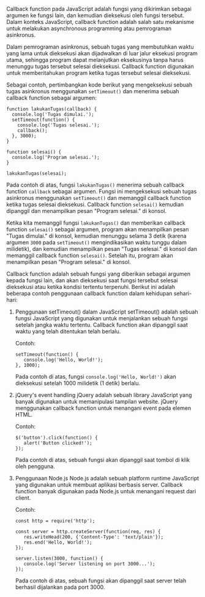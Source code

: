 Callback function pada JavaScript adalah fungsi yang dikirimkan sebagai argumen ke fungsi lain, dan kemudian dieksekusi oleh fungsi tersebut. Dalam konteks JavaScript, callback function adalah salah satu mekanisme untuk melakukan asynchronous programming atau pemrograman asinkronus.

Dalam pemrograman asinkronus, sebuah tugas yang membutuhkan waktu yang lama untuk dieksekusi akan dijadwalkan di luar jalur eksekusi program utama, sehingga program dapat melanjutkan eksekusinya tanpa harus menunggu tugas tersebut selesai dieksekusi. Callback function digunakan untuk memberitahukan program ketika tugas tersebut selesai dieksekusi.

Sebagai contoh, pertimbangkan kode berikut yang mengeksekusi sebuah tugas asinkronus menggunakan `setTimeout()` dan menerima sebuah callback function sebagai argumen:

```
function lakukanTugas(callback) {
  console.log('Tugas dimulai.');
  setTimeout(function() {
    console.log('Tugas selesai.');
    callback();
  }, 3000);
}

function selesai() {
  console.log('Program selesai.');
}

lakukanTugas(selesai);
```

Pada contoh di atas, fungsi `lakukanTugas()` menerima sebuah callback function `callback` sebagai argumen. Fungsi ini mengeksekusi sebuah tugas asinkronus menggunakan `setTimeout()` dan memanggil callback function ketika tugas selesai dieksekusi. Callback function `selesai()` kemudian dipanggil dan menampilkan pesan "Program selesai." di konsol.

Ketika kita memanggil fungsi `lakukanTugas()` dan memberikan callback function `selesai()` sebagai argumen, program akan menampilkan pesan "Tugas dimulai." di konsol, kemudian menunggu selama 3 detik (karena argumen `3000` pada `setTimeout()` mengindikasikan waktu tunggu dalam milidetik), dan kemudian menampilkan pesan "Tugas selesai." di konsol dan memanggil callback function `selesai()`. Setelah itu, program akan menampilkan pesan "Program selesai." di konsol.




Callback function adalah sebuah fungsi yang diberikan sebagai argumen kepada fungsi lain, dan akan dieksekusi saat fungsi tersebut selesai dieksekusi atau ketika kondisi tertentu terpenuhi. Berikut ini adalah beberapa contoh penggunaan callback function dalam kehidupan sehari-hari:

1. Penggunaan setTimeout() dalam JavaScript
   setTimeout() adalah sebuah fungsi JavaScript yang digunakan untuk menjalankan sebuah fungsi setelah jangka waktu tertentu. Callback function akan dipanggil saat waktu yang telah ditentukan telah berlalu.

   Contoh:
   ```
   setTimeout(function() {
      console.log('Hello, World!');
   }, 1000);
   ```

   Pada contoh di atas, fungsi `console.log('Hello, World!')` akan dieksekusi setelah 1000 milidetik (1 detik) berlalu.

2. jQuery's event handling
   jQuery adalah sebuah library JavaScript yang banyak digunakan untuk memanipulasi tampilan website. jQuery menggunakan callback function untuk menangani event pada elemen HTML.

   Contoh:
   ```
   $('button').click(function() {
      alert('Button clicked!');
   });
   ```

   Pada contoh di atas, sebuah fungsi akan dipanggil saat tombol di klik oleh pengguna.

3. Penggunaan Node.js
   Node.js adalah sebuah platform runtime JavaScript yang digunakan untuk membuat aplikasi berbasis server. Callback function banyak digunakan pada Node.js untuk menangani request dari client.

   Contoh:
   ```
   const http = require('http');

   const server = http.createServer(function(req, res) {
      res.writeHead(200, {'Content-Type': 'text/plain'});
      res.end('Hello, World!');
   });

   server.listen(3000, function() {
      console.log('Server listening on port 3000...');
   });
   ```

   Pada contoh di atas, sebuah fungsi akan dipanggil saat server telah berhasil dijalankan pada port 3000.